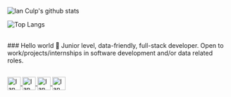 ![Ian Culp's github stats](https://github-readme-stats.vercel.app/api?username=icculp&theme=vue&hide=stars,issues&show_icons=true) 

![Top Langs](https://github-readme-stats.vercel.app/api/top-langs/?username=icculp&theme=vue&show_icons=true)

<br>
### Hello world 👋
Junior level, data-friendly, full-stack developer. Open to work/projects/internships in software development and/or data related roles.

<h2 align="left"></h2>
<p align="left">
	<a href="http://ianculp.tech">
		<img align="center" alt="Ian Culp's Website" width="30px" src="https://cdn2.iconfinder.com/data/icons/device-color/512/Untitled-21-512.png" />
	</a>
	<a href="https://github.com/icculp">
		<img align="center" alt="Ian Culp's Github" width="30px" src="https://cdn.jsdelivr.net/npm/simple-icons@v3/icons/github.svg" />
	</a>
	<a href="https://www.linkedin.com/in/ianculp/">
		<img align="center" alt="Ian Culp's Linkedin" width="30px" src="https://cdn.jsdelivr.net/npm/simple-icons@v3/icons/linkedin.svg" />
	</a>
	<a href="mailto:icculp@gmail.com?Subject=Hello%20Ian">
		<img align="center" alt="Ian Culp's Email" width="30px" src="https://cdn.jsdelivr.net/npm/simple-icons@3.4.0/icons/gmail.svg" />
	</a>
</p
